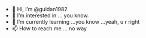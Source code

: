 - 👋 Hi, I’m @guldan1982
- 👀 I’m interested in ... you know.
- 🌱 I’m currently learning ...you know ...yeah, u r right
- 📫 How to reach me ... no way

<!---
guldan1982/guldan1982 is a ✨ special ✨ repository because its `README.md` (this file) appears on your GitHub profile.
You can click the Preview link to take a look at your changes.
--->
